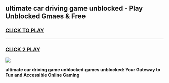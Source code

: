 
## ultimate car driving game unblocked - Play Unblocked Gmaes & Free
<h3>
<a href="https://news.freeplayer.one?title=ultimate_car_driving_game_unblocked&ref=23F">CLICK TO PLAY</a></h3>
<hr>

<h3>
<a href="https://news.freeplayer.one?title=ultimate_car_driving_game_unblocked&ref=23F">CLICK 2 PLAY</a>
  
</h3>

<a href="https://news.freeplayer.one?title=ultimate_car_driving_game_unblocked&ref=23F/"><img src="https://clearcache.store/games.png"></a>


**ultimate car driving game unblocked games unblocked: Your Gateway to Fun and Accessible Online Gaming**
